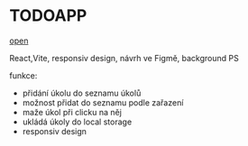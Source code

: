 # TODOAPP

[open](https://sarkalax.github.io/todoapp/)

React,Vite, responsiv design, návrh ve Figmě, background PS

funkce:
* přidání úkolu do seznamu úkolů
* možnost přidat do seznamu podle zařazení
* maže úkol při clicku na něj
* ukládá úkoly do local storage
* responsiv design

